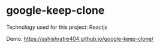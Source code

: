 # google-keep-clone

Technology used for this project: Reactjs

Demo: https://ashishratre404.github.io/google-keep-clone/
